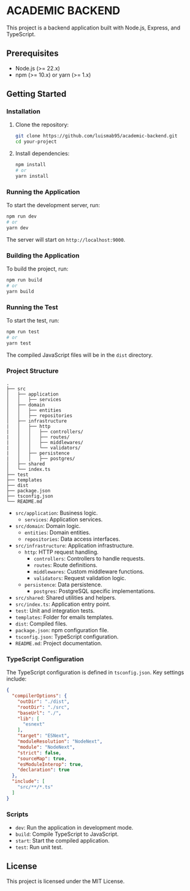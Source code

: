# ACADEMIC BACKEND

This project is a backend application built with Node.js, Express, and TypeScript.

## Prerequisites

- Node.js (>= 22.x)
- npm (>= 10.x) or yarn (>= 1.x)

## Getting Started

### Installation

1. Clone the repository:
    ```sh
    git clone https://github.com/luismab95/academic-backend.git
    cd your-project
    ```

2. Install dependencies:
    ```sh
    npm install
    # or
    yarn install
    ```

### Running the Application

To start the development server, run:
```sh
npm run dev
# or
yarn dev
```

The server will start on `http://localhost:9000`.

### Building the Application

To build the project, run:
```sh
npm run build
# or
yarn build
```

### Running the Test

To start the test, run:
```sh
npm run test
# or
yarn test
```

The compiled JavaScript files will be in the `dist` directory.

### Project Structure

```
.
├── src
│   ├── application
│   │   ├── services
│   ├── domain
│   │   ├── entities
│   │   ├── repositories
│   ├── infrastructure
|   │   ├── http
|   │   │   ├── controllers/
|   │   │   ├── routes/
|   │   │   ├── middlewares/
|   │   │   └── validators/
|   │   ├── persistence
|   │   │   ├── postgres/
│   ├── shared
│   └── index.ts
├── test
├── templates
├── dist
├── package.json
├── tsconfig.json
└── README.md
```

- `src/application`: Business logic.
  - `services`: Application services.
- `src/domain`: Domain logic.
  - `entities`: Domain entities.
  - `repositories`: Data access interfaces.
- `src/infrastructure`: Application infrastructure.
  - `http`: HTTP request handling.
    - `controllers`: Controllers to handle requests.
    - `routes`: Route definitions.
    - `middlewares`: Custom middleware functions.
    - `validators`: Request validation logic.
  - `persistence`: Data persistence.
    - `postgres`: PostgreSQL specific implementations.
- `src/shared`: Shared utilities and helpers.
- `src/index.ts`: Application entry point.
- `test`: Unit and integration tests.
- `templates`: Folder for emails templates.
- `dist`: Compiled files.
- `package.json`: npm configuration file.
- `tsconfig.json`: TypeScript configuration.
- `README.md`: Project documentation.

### TypeScript Configuration

The TypeScript configuration is defined in `tsconfig.json`. Key settings include:

```json
{
  "compilerOptions": {
    "outDir": "./dist",
    "rootDir": "./src",
    "baseUrl": "./",
    "lib": [
      "esnext"
    ],
    "target": "ESNext",
    "moduleResolution": "NodeNext",
    "module": "NodeNext",
    "strict": false,
    "sourceMap": true,
    "esModuleInterop": true,
    "declaration": true
  },
  "include": [
    "src/**/*.ts"
  ]
}
```

### Scripts

- `dev`: Run the application in development mode.
- `build`: Compile TypeScript to JavaScript.
- `start`: Start the compiled application.
- `test`: Run unit test.

## License

This project is licensed under the MIT License.
